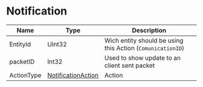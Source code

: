 # Notification

|Name|Type|Description|
|---|---|---|
|EntityId|UInt32|Wich entity should be using this Action (`ComunicationID`)|
|packetID|Int32|Used to show update to an client sent packet|
|ActionType|[NotificationAction](../shared/NotificationAction.md)|Action|
